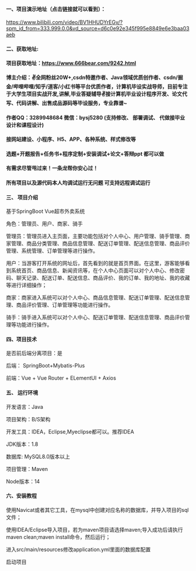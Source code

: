 #### 一、项目演示地址（点击链接就可以看到）：

https://www.bilibili.com/video/BV1HHUDYrEGv/?spm_id_from=333.999.0.0&vd_source=d6c0e92e345f995e8849e6e3baa03aeb
#### 二、获取地址:

#### 项目获取地址：https://www.666bear.com/9242.html

**博主介绍：✌全网粉丝20W+,csdn特邀作者、Java领域优质创作者、csdn/掘金/哔哩哔哩/知乎/道客/小红书等平台优质作者，计算机毕设实战导师，目前专注于大学生项目实战开发,讲解,毕业答疑辅导✌接计算机毕业设计程序开发、论文代写、代码讲解、出售成品源码等毕设服务，专业靠谱~**

#### 作者QQ：3289948684 微信：bysj5280 (支持修改、 部署调试、 代做接毕业设计和课程设计)

#### 接网站建设、小程序、H5、APP、各种系统、样式修改等

#### 选题+开题报告+任务书+程序定制+安装调试+论文+答辩ppt 都可以做

#### 有需求尽管甩过来！一条龙帮你安心过！

#### 所有项目以及源代码本人均调试运行无问题 可支持远程调试运行


#### 三、 项目介绍

基于SpringBoot Vue超市外卖系统

角色：管理员、用户、商家、骑手

管理员：管理员进入主页面，主要功能包括对个人中心、用户管理、骑手管理、商家管理、商品分类管理、商品信息管理、配送订单管理、配送信息管理、商品评价管理、系统管理、订单管理等进行操作。

用户：当游客打开系统的网址后，首先看到的就是首页界面。在这里，游客能够看到系统首页、商品信息、新闻资讯等，在个人中心页面可以对个人中心、修改密码、聊天记录、配送订单、配送信息、商品评价、我的订单、我的地址、我的收藏等进行详细操作；

商家：商家进入系统可以对个人中心、商品信息管理、配送订单管理、配送信息管理、商品评价管理、订单管理等功能进行操作。

骑手：骑手进入系统可以对个人中心、配送订单管理、配送信息管理、商品评价管理等功能进行操作。
#### 四、项目技术

是否前后端分离项目：是

后端： SpringBoot+Mybatis-Plus

前端：Vue + Vue Router + ELementUI + Axios

#### 五、 运行环境

开发语言：Java

项目架构：B/S架构

开发工具：IDEA，Eclipse,Myeclipse都可以。推荐IDEA

JDK版本：1.8

数据库: MySQL8.0版本以上

项目管理：Maven

Node版本：14



#### 六、安装教程

使用Navicat或者其它工具，在mysql中创建对应名称的数据库，并导入项目的sql文件；

使用IDEA/Eclipse导入项目，若为maven项目请选择maven;导入成功后请执行maven clean;maven install命令，然后运行；

进入src/main/resources修改application.yml里面的数据库配置

启动项目
